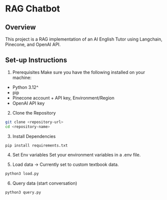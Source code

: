 # RAG Chatbot

## Overview

This project is a RAG implementation of an AI English Tutor using Langchain, Pinecone, and OpenAI API. 

## Set-up Instructions

1. Prerequisites
Make sure you have the following installed on your machine:

  - Python 3.12^
  - pip
  - Pinecone account + API key, Environment/Region
  - OpenAI API key

2. Clone the Repository
``` bash
git clone <repository-url>
cd <repository-name>
```

3. Install Dependencies
```bash
pip install requirements.txt
```

4. Set Env variables
Set your environment variables in a .env file. 

5. Load data -> Currently set to custom textbook data.
```bash
python3 load.py
```

6. Query data (start conversation)
```bash
python3 query.py
```



